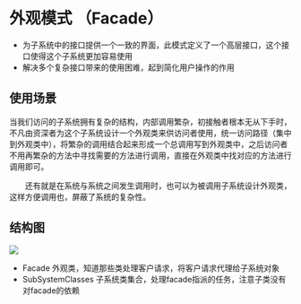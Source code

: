 # 外观模式 （Facade）
* 为子系统中的接口提供一个一致的界面，此模式定义了一个高层接口，这个接口使得这个子系统更加容易使用
* 解决多个复杂接口带来的使用困难，起到简化用户操作的作用
## 使用场景
当我们访问的子系统拥有复杂的结构，内部调用繁杂，初接触者根本无从下手时，不凡由资深者为这个子系统设计一个外观类来供访问者使用，统一访问路径（集中到外观类中），将繁杂的调用结合起来形成一个总调用写到外观类中，之后访问者不用再繁杂的方法中寻找需要的方法进行调用，直接在外观类中找对应的方法进行调用即可。

　　还有就是在系统与系统之间发生调用时，也可以为被调用子系统设计外观类，这样方便调用也，屏蔽了系统的复杂性。

## 结构图
![](https://cdn.u1.huluxia.com/g3/M01/47/0F/wKgBOV5LR5OAIH1MAAd6hx0H1Ec862.png)
* Facade 外观类，知道那些类处理客户请求，将客户请求代理给子系统对象
* SubSystemClasses 子系统类集合，处理facade指派的任务，注意子类没有对facade的依赖
